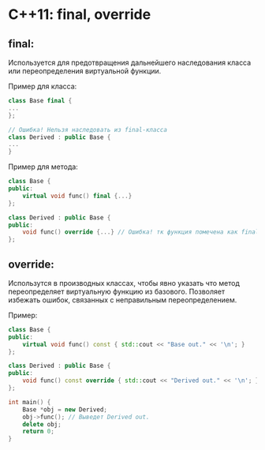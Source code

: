 # C++11: final, override

## final:

Используется для предотвращения дальнейшего наследования класса или переопределения виртуальной функции.

Пример для класса:
```cpp
class Base final {
...
};

// Ошибка! Нельзя наследовать из final-класса
class Derived : public Base {
...
}
```

Пример для метода:
```cpp
class Base {
public:
	virtual void func() final {...}
};

class Derived : public Base {
public:
	void func() override {...} // Ошибка! тк функция помечена как final
};
```

## override:

Использутся в производных классах, чтобы явно указать что метод переопределяет виртуальную функцию из базового. Позволяет избежать ошибок, связанных с неправильным переопределением.

Пример:
```cpp
class Base {
public:
	virtual void func() const { std::cout << "Base out." << '\n'; }
};

class Derived : public Base {
public:
	void func() const override { std::cout << "Derived out." << '\n'; }
};

int main() {
	Base *obj = new Derived;
	obj->func(); // Выведет Derived out.
	delete obj;
	return 0;
}
```
